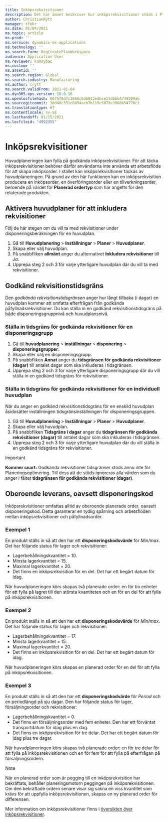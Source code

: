 ```yaml
---
title: Inköpsrekvisitioner
description: Det här ämnet beskriver hur inköpsrekvisitioner stöds i Planeringsoptimering.
author: ChristianRytt
manager: tfehr
ms.date: 01/04/2021
ms.topic: article
ms.prod: ''
ms.service: dynamics-ax-applications
ms.technology: ''
ms.search.form: ReqCreatePlanWorkspace
audience: Application User
ms.reviewer: kamaybac
ms.custom: ''
ms.assetid: ''
ms.search.region: Global
ms.search.industry: Manufacturing
ms.author: crytt
ms.search.validFrom: 2021-01-04
ms.dyn365.ops.version: 10.0.16
ms.openlocfilehash: 8075f8d7c3868c6d6012edbce17dbbb4749209ab
ms.sourcegitcommit: 38d40c331c8894acb7b119c5073e3088b54776c1
ms.translationtype: HT
ms.contentlocale: sv-SE
ms.lasthandoff: 01/15/2021
ms.locfileid: "4992355"
---
```

# <a name="purchase-requisitions"></a>Inköpsrekvisitioner

Huvudplaneringen kan fylla på godkända inköpsrekvisitioner. För att täcka inköpsrekvisitioner behöver därför användarna inte använda ett arbetsflöde för att skapa inköpsorder. I stället kan inköpsrekvisitioner täckas av huvudplaneringen. På grund av den här funktionen kan en inköpsrekvisition producera en inköpsorder, en överföringsorder eller en tillverkningsorder, beroende på värdet för **Planerad ordertyp** som har angetts för den relaterade produkten.

## <a name="enable-master-plans-to-include-requisitions"></a>Aktivera huvudplaner för att inkludera rekvisitioner

Följ de här stegen om du vill ta med rekvisitioner under disponeringsberäkningen för en huvudplan.

1. Gå till **Huvudplanering** \> **Inställningar** \> **Planer** \> **Huvudplaner**.
1. Skapa eller välj huvudplan.
1. På snabbfliken **allmänt** anger du alternativet **Inkludera rekvisitioner** till *Ja*.
1. Upprepa steg 2 och 3 för varje ytterligare huvudplan där du vill ta med rekvisitioner.

## <a name="approved-requisitions-time-fence"></a>Godkänd rekvisitionstidsgräns

Den *godkända rekvisitionstidsgränsen* anger hur långt tillbaka (i dagar) en huvudplan kommer att omfatta efterfrågan från godkända påfyllnadsrekvisitioner. Du kan ställa in en godkänd rekvisitionstidsgräns på både disponeringsgruppnivå och huvudplansnivå.

### <a name="set-the-approved-requisitions-time-fence-for-a-coverage-group"></a>Ställa in tidsgräns för godkända rekvisitioner för en disponeringsgrupp

1. Gå till **huvudplanering** \> **inställningar** \> **disponering** \> **disponeringsgrupper**.
1. Skapa eller välj en disponeringsgrupp.
1. På snabbfliken **Annat** anger du **tidsgränsen för godkända rekvisitioner (dagar)** till antalet dagar som ska inkluderas i tidsgränsen.
1. Upprepa steg 2 och 3 för varje ytterligare disponeringsgrupp där du vill ställa in en godkänd tidsgräns för rekvisitioner.

### <a name="set-the-approved-requisitions-time-fence-for-individual-master-plans"></a>Ställa in tidsgräns för godkända rekvisitioner för en individuell huvudplan

När du anger en godkänd rekvisitionstidsgräns för en enskild huvudplan åsidosätter inställningen tidsgränsinställningen för disponeringsgruppen.

1. Gå till **Huvudplanering** \> **Inställningar** \> **Planer** \> **Huvudplaner**.
1. Skapa eller välj huvudplan.
1. På snabbfliken **Tidsgräns i dagar** anger du **tidsgränsen för godkända rekvisitioner (dagar)** till antalet dagar som ska inkluderas i tidsgränsen.
1. Upprepa steg 2 och 3 för varje ytterligare huvudplan där du vill ställa in en godkänd tidsgräns för rekvisitioner.

> [!IMPORTANT]
> **Kommer snart:** Godkända rekvisitioner tidsgränser stöds ännu inte för Planeringsoptimering. Till dess att de stöds ignoreras alla värden som du anger i fältet **tidsgränsen för godkända rekvisitioner (dagar)**.

## <a name="independent-supply-regardless-of-coverage-code"></a>Oberoende leverans, oavsett disponeringskod

Inköpsrekvisitioner omfattas alltid av oberoende planerade order, oavsett disponeringskod. Detta garanterar en tydlig spårning och arbetsflöden mellan inköpsrekvisitioner och påfyllnadsorder.

### <a name="example-1"></a>Exempel 1

En produkt ställs in så att den har ett **disponeringskodsvärde** för *Min/max*. Det har följande status för lager och rekvisitioner:

- Lagerbehållningskvantitet = 10.
- Minsta lagerkvantitet = 15.
- Maximal lagerkvantitet = 20.
- Det finns en inköpsrekvisition för en del. Det har ett begärt datum för idag.

När huvudplaneringen körs skapas två planerade order: en för tio enheter för att fylla på lagret till den största kvantiteten och en för en del för att fylla på inköpsrekvisitionen.

### <a name="example-2"></a>Exempel 2

En produkt ställs in så att den har ett **disponeringskodsvärde** för *Min/max*. Det har följande status för lager och rekvisitioner:

- Lagerbehållningskvantitet = 17.
- Minsta lagerkvantitet = 15.
- Maximal lagerkvantitet = 20.
- Det finns en inköpsrekvisition för en del. Det har ett begärt datum för idag.

När huvudplaneringen körs skapas en planerad order för en del för att fylla på inköpsrekvisitionen.

### <a name="example-3"></a>Exempel 3

En produkt ställs in så att den har ett **disponeringskodvärde** för *Period* och en periodlängd på sju dagar. Den har följande status för lager, försäljningsorder och rekvisitioner:

- Lagerbehållningskvantitet = 0.
- Det finns en försäljningsorder med fem enheter. Den har ett förväntat transportdatum för idag plus en dag.
- Det finns en inköpsrekvisition för tre delar. Det har ett begärt datum för idag plus tre dagar.

När huvudplaneringen körs skapas två planerade order: en för tre delar för att fylla på inköpsrekvisitionen och en för fem för att fylla på efterfrågan på försäljningsordern.

> [!NOTE]
> När en planerad order som är pegging till en inköpsrekvisition har bekräftats, behåller planeringsmotorn peggingen på inköpsrekvisitionen. Om den bekräftade ordern senare visar sig sakna en viss kvantitet som krävs för att uppfylla inköpsrekvisitionen, skapas en ny planerad order för differensen.

Mer information om inköpsrekvisitioner finns i [översikten över inköpsrekvisitioner](../../procurement/purchase-requisitions-overview.md).
